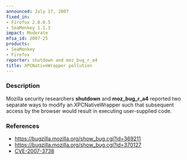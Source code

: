 ```yaml
---
announced: July 17, 2007
fixed_in:
- Firefox 2.0.0.5
- SeaMonkey 1.1.3
impact: Moderate
mfsa_id: 2007-25
products:
- SeaMonkey
- Firefox
reporter: shutdown and moz_bug_r_a4
title: XPCNativeWrapper pollution
---
```


<h3>Description</h3>
<p>Mozilla security researchers <strong>shutdown</strong> and
<strong>moz_bug_r_a4</strong> reported two separate ways to modify
an XPCNativeWrapper such that subsequent access by the browser
would result in executing user-supplied code.</p>

<h3>References</h3>

<ul>
<li><a href="https://bugzilla.mozilla.org/show_bug.cgi?id=369211">
https://bugzilla.mozilla.org/show_bug.cgi?id=369211</a></li>
<li><a href="https://bugzilla.mozilla.org/show_bug.cgi?id=370127">
https://bugzilla.mozilla.org/show_bug.cgi?id=370127</a></li>
<li><a class="ex-ref" href="http://nvd.nist.gov/nvd.cfm?cvename=CVE-2007-3738">CVE-2007-3738</a></li>
</ul>



